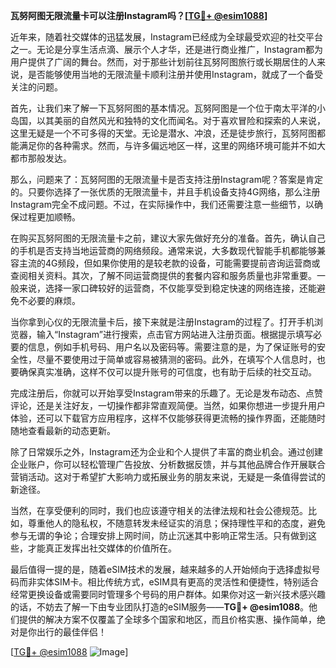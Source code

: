 **瓦努阿图无限流量卡可以注册Instagram吗？[[TG💪+ @esim1088](https://t.me/s/esim1088)]**

近年来，随着社交媒体的迅猛发展，Instagram已经成为全球最受欢迎的社交平台之一。无论是分享生活点滴、展示个人才华，还是进行商业推广，Instagram都为用户提供了广阔的舞台。然而，对于那些计划前往瓦努阿图旅行或长期居住的人来说，是否能够使用当地的无限流量卡顺利注册并使用Instagram，就成了一个备受关注的问题。

首先，让我们来了解一下瓦努阿图的基本情况。瓦努阿图是一个位于南太平洋的小岛国，以其美丽的自然风光和独特的文化而闻名。对于喜欢冒险和探索的人来说，这里无疑是一个不可多得的天堂。无论是潜水、冲浪，还是徒步旅行，瓦努阿图都能满足你的各种需求。然而，与许多偏远地区一样，这里的网络环境可能并不如大都市那般发达。

那么，问题来了：瓦努阿图的无限流量卡是否支持注册Instagram呢？答案是肯定的。只要你选择了一张优质的无限流量卡，并且手机设备支持4G网络，那么注册Instagram完全不成问题。不过，在实际操作中，我们还需要注意一些细节，以确保过程更加顺畅。

在购买瓦努阿图的无限流量卡之前，建议大家先做好充分的准备。首先，确认自己的手机是否支持当地运营商的网络频段。通常来说，大多数现代智能手机都能够兼容主流的4G频段，但如果你使用的是较老款的设备，可能需要提前咨询运营商或查阅相关资料。其次，了解不同运营商提供的套餐内容和服务质量也非常重要。一般来说，选择一家口碑较好的运营商，不仅能享受到稳定快速的网络连接，还能避免不必要的麻烦。

当你拿到心仪的无限流量卡后，接下来就是注册Instagram的过程了。打开手机浏览器，输入“Instagram”进行搜索，点击官方网站进入注册页面。根据提示填写必要的信息，例如手机号码、用户名以及密码等。需要注意的是，为了保证账号的安全性，尽量不要使用过于简单或容易被猜测的密码。此外，在填写个人信息时，也要确保真实准确，这样不仅可以提升账号的可信度，也有助于后续的社交互动。

完成注册后，你就可以开始享受Instagram带来的乐趣了。无论是发布动态、点赞评论，还是关注好友，一切操作都非常直观简便。当然，如果你想进一步提升用户体验，还可以下载官方应用程序，这样不仅能够获得更流畅的操作界面，还能随时随地查看最新的动态更新。

除了日常娱乐之外，Instagram还为企业和个人提供了丰富的商业机会。通过创建企业账户，你可以轻松管理广告投放、分析数据反馈，并与其他品牌合作开展联合营销活动。这对于希望扩大影响力或拓展业务的朋友来说，无疑是一条值得尝试的新途径。

当然，在享受便利的同时，我们也应该遵守相关的法律法规和社会公德规范。比如，尊重他人的隐私权，不随意转发未经证实的消息；保持理性平和的态度，避免参与无谓的争论；合理安排上网时间，防止沉迷其中影响正常生活。只有做到这些，才能真正发挥出社交媒体的价值所在。

最后值得一提的是，随着eSIM技术的发展，越来越多的人开始倾向于选择虚拟号码而非实体SIM卡。相比传统方式，eSIM具有更高的灵活性和便捷性，特别适合经常更换设备或需要同时管理多个号码的用户群体。如果你对这一新兴技术感兴趣的话，不妨去了解一下由专业团队打造的eSIM服务——**TG💪+ @esim1088**。他们提供的解决方案不仅覆盖了全球多个国家和地区，而且价格实惠、操作简单，绝对是你出行的最佳伴侣！

[[TG💪+ @esim1088](https://t.me/s/esim1088) ![Image](https://i.postimg.cc/4NQfJmqS/Snipaste-2025-05-13-00-14-12.png)]